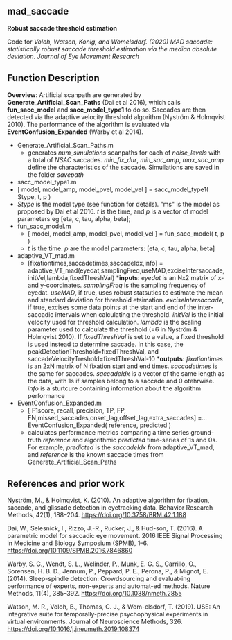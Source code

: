 ## mad_saccade
**Robust saccade threshold estimation**

Code for *Voloh, Watson, Konig, and Womelsdorf. (2020) MAD saccade: statistically robust saccade threshold estimation via the median absolute deviation. Journal of Eye Movement Research*

## Function Description
__Overview__: Artificial scanpath are generated by **Generate_Artificial_Scan_Paths** (Dai et al 2016), which calls **fun_sacc_model** and **sacc_model_type1** to do so. Saccades are then detected via the adaptive velocity threshold algorithm (Nyström & Holmqvist 2010). The performance of the algorithm is evaluated via **EventConfusion_Expanded** (Warby et al 2014).

* Generate_Artificial_Scan_Paths.m
  * generates *num_simulations* scanpaths for each of *noise_levels* with a total of *NSAC* saccades. *min_fix_dur*, *min_sac_amp*, *max_sac_amp* define the characteristics of the saccade. Simullations are saved in the folder *savepath*
* sacc_model_type1.m	
 * [ model, model_amp, model_pvel, model_vel ] = sacc_model_type1( Stype, t, p )
 * *Stype* is the model type (see function for details). "ms" is the model as proposed by Dai et al 2016. *t* is the time, and *p* is a vector of model parameters eg [eta, c, tau, alpha, beta];
* fun_sacc_model.m	
  * [ model, model_amp, model_pvel, model_vel ] = fun_sacc_model( t, p ) 
  * *t* is the time. *p* are the model parameters: [eta, c, tau, alpha, beta]
* adaptive_VT_mad.m	
  * [fixationtimes,saccadetimes,saccadeIdx,info] = adaptive_VT_mad(eyedat,samplingFreq,useMAD,exciseIntersaccade,initVel,lambda,fixedThreshVal)
  *__inputs__: *eyedat* is an Nx2 matrix of x- and y-coordinates. *samplingFreq* is the sampling frequency of eyedat. *useMAD*, if true, uses robust statsutics to estimate the mean and standard deviation for threshold etsimation. *exciseIntersaccade*, if true, excises some data points at the start and end of the inter-saccadic intervals when calculating the threshold. *initVel* is the initial velocity used for threshold calculation. *lambda* is the scaling parameter used to calculate the threshold (=6 in Nyström & Holmqvist 2010). If *fixedThreshVal* is set to a value, a fixed threshold is used instead to determine saccade. In this case, the peakDetectionThreshold=fixedThreshVal, and saccadeVelocityTreshold=fixedThreshVal-10
  *__outputs__: *fixationtimes* is an 2xN matrix of N fixation start and end times. *saccadetimes* is the same for saccades. *saccadeIdx* is a vector of the same length as the data, with 1s if samples belong to a saccade and 0 otehrwise. *info* is a sturtcure containing information about the algorithm performance
* EventConfusion_Expanded.m	
  * [ F1score, recall, precision, TP, FP, FN,missed_saccades,onset_lag,offset_lag,extra_saccades] =...
    EventConfusion_Expanded( reference, predicted )
  * calculates performance metrics comparing a time series ground-truth *reference* and algorithmic *predicted* time-series of 1s and 0s. For example, *predicted* is the *saccadeIdx* from adaptive_VT_mad, and *reference* is the known saccade times from Generate_Artificial_Scan_Paths



## References and prior work

Nyström, M., & Holmqvist, K. (2010). An adaptive algorithm for fixation, saccade, and glissade detection in eyetracking data. Behavior Research Methods, 42(1), 188–204. https://doi.org/10.3758/BRM.42.1.188

Dai, W., Selesnick, I., Rizzo, J.-R., Rucker, J., & Hud-son, T. (2016). A parametric model for saccadic eye movement. 2016 IEEE Signal Processing in Medicine and Biology Symposium (SPMB), 1–6. https://doi.org/10.1109/SPMB.2016.7846860

Warby, S. C., Wendt, S. L., Welinder, P., Munk, E. G. S., Carrillo, O., Sorensen, H. B. D., Jennum, P., Peppard, P. E., Perona, P., & Mignot, E. (2014). Sleep-spindle detection: Crowdsourcing and evaluat-ing performance of experts, non-experts and automat-ed methods. Nature Methods, 11(4), 385–392. https://doi.org/10.1038/nmeth.2855

Watson, M. R., Voloh, B., Thomas, C. J., & Wom-elsdorf, T. (2019). USE: An integrative suite for temporally-precise psychophysical experiments in virtual environments. Journal of Neuroscience Methods, 326. https://doi.org/10.1016/j.jneumeth.2019.108374
